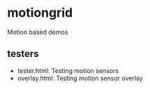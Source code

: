 # motiongrid
Motion based demos

## testers

- tester.html: Testing motion sensors
- overlay.html: Testing motion sensor overlay
 
